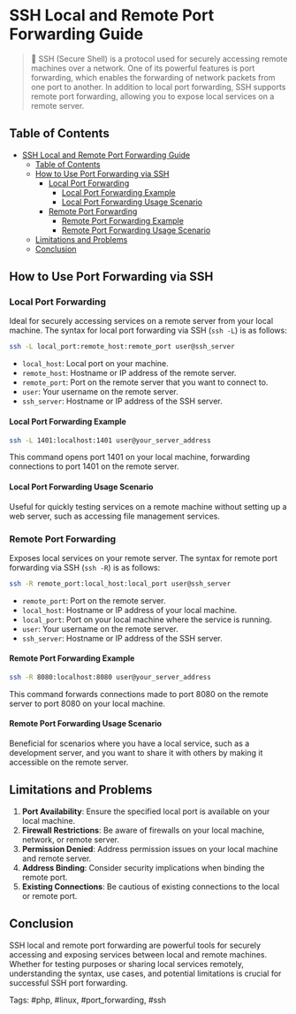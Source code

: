 # SSH Local and Remote Port Forwarding Guide
>
> 💬  SSH (Secure Shell) is a protocol used for securely accessing remote machines over a network. One of its powerful features is port forwarding, which enables the forwarding of network packets from one port to another. In addition to local port forwarding, SSH supports remote port forwarding, allowing you to expose local services on a remote server.

## Table of Contents

- [SSH Local and Remote Port Forwarding Guide](#ssh-local-and-remote-port-forwarding-guide)
  - [Table of Contents](#table-of-contents)
  - [How to Use Port Forwarding via SSH](#how-to-use-port-forwarding-via-ssh)
    - [Local Port Forwarding](#local-port-forwarding)
      - [Local Port Forwarding Example](#local-port-forwarding-example)
      - [Local Port Forwarding Usage Scenario](#local-port-forwarding-usage-scenario)
    - [Remote Port Forwarding](#remote-port-forwarding)
      - [Remote Port Forwarding Example](#remote-port-forwarding-example)
      - [Remote Port Forwarding Usage Scenario](#remote-port-forwarding-usage-scenario)
  - [Limitations and Problems](#limitations-and-problems)
  - [Conclusion](#conclusion)

## How to Use Port Forwarding via SSH

### Local Port Forwarding

Ideal for securely accessing services on a remote server from your local machine. The syntax for local port forwarding via SSH (`ssh -L`) is as follows:

```bash
ssh -L local_port:remote_host:remote_port user@ssh_server
```

- `local_host`: Local port on your machine.
- `remote_host`: Hostname or IP address of the remote server.
- `remote_port`: Port on the remote server that you want to connect to.
- `user`: Your username on the remote server.
- `ssh_server`: Hostname or IP address of the SSH server.

#### Local Port Forwarding Example

```bash
ssh -L 1401:localhost:1401 user@your_server_address
```

This command opens port 1401 on your local machine, forwarding connections to port 1401 on the remote server.

#### Local Port Forwarding Usage Scenario

Useful for quickly testing services on a remote machine without setting up a web server, such as accessing file management services.

### Remote Port Forwarding

Exposes local services on your remote server. The syntax for remote port forwarding via SSH (`ssh -R`) is as follows:

```bash
ssh -R remote_port:local_host:local_port user@ssh_server
```

- `remote_port`: Port on the remote server.
- `local_host`: Hostname or IP address of your local machine.
- `local_port`: Port on your local machine where the service is running.
- `user`: Your username on the remote server.
- `ssh_server`: Hostname or IP address of the SSH server.

#### Remote Port Forwarding Example

```bash
ssh -R 8080:localhost:8080 user@your_server_address
```

This command forwards connections made to port 8080 on the remote server to port 8080 on your local machine.

#### Remote Port Forwarding Usage Scenario

Beneficial for scenarios where you have a local service, such as a development server, and you want to share it with others by making it accessible on the remote server.

## Limitations and Problems

1. **Port Availability**: Ensure the specified local port is available on your local machine.
2. **Firewall Restrictions**: Be aware of firewalls on your local machine, network, or remote server.
3. **Permission Denied**: Address permission issues on your local machine and remote server.
4. **Address Binding**: Consider security implications when binding the remote port.
5. **Existing Connections**: Be cautious of existing connections to the local or remote port.

## Conclusion

SSH local and remote port forwarding are powerful tools for securely accessing and exposing services between local and remote machines. Whether for testing purposes or sharing local services remotely, understanding the syntax, use cases, and potential limitations is crucial for successful SSH port forwarding.

Tags: #php, #linux, #port_forwarding, #ssh
